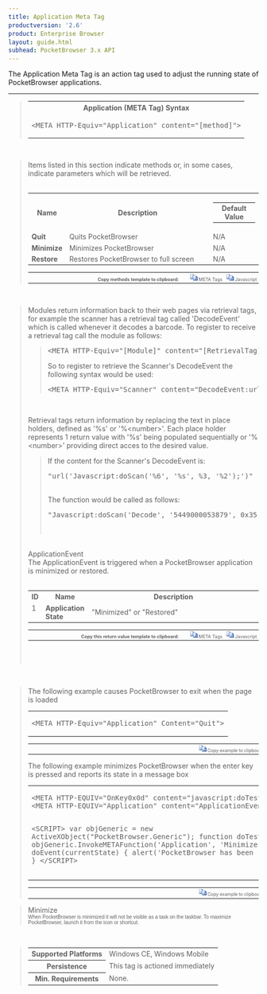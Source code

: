 ```yaml
---
title: Application Meta Tag
productversion: '2.6'
product: Enterprise Browser
layout: guide.html
subhead: PocketBrowser 3.x API
---
```


The Application Meta Tag is an action tag used to adjust the running state of PocketBrowser applications.

<hr size="1">
<div id="SyntaxSpan" style="display:block">
<blockquote>
<table class="clsSyntax" cellspacing="1" cellpadding="3" width="95%">
<tr>
<th class="clsSyntaxHeadings">Application (META Tag) Syntax
</th>
</tr>
<tr>
<td class="clsSyntaxCells">
<pre class="clsSyntaxCells">&lt;META HTTP-Equiv="Application" content="[method]"&gt;</pre>
</td>
</tr>
</table>
</blockquote><br></div>
<div id="ParametersWOSpan" style="display:block">
<blockquote>
Items listed in this section indicate methods or, in some cases, indicate parameters which will be retrieved.
<BR><BR><table class="clsSyntax" cellspacing="1" cellpadding="3" width="95%">
<col width="10%">
<col width="68%">
<col width="22%">
<tr>
<th class="clsSyntaxHeadings">Name</th>
<th class="clsSyntaxHeadings">Description</th>
<th class="clsSyntaxHeadings">
<table cellspacing="0" cellpadding="0">
<tr>
<td width="85%" class="clsSyntaxHeadings" style="border-bottom-style: none;">Default Value</td>
</tr>
</table>
</th>
</tr>
<tr>
<td valign="top" class="clsSyntaxCells"><b>Quit</b></td>
<td valign="top" class="clsSyntaxCells">Quits PocketBrowser</td>
<td valign="top" class="clsSyntaxCells">N/A</td>
</tr>
<tr>
<td valign="top" class="clsSyntaxCells"><b>Minimize</b></td>
<td valign="top" class="clsSyntaxCells">Minimizes PocketBrowser</td>
<td valign="top" class="clsSyntaxCells">N/A</td>
</tr>
<tr>
<td valign="top" class="clsSyntaxCells"><b>Restore</b></td>
<td valign="top" class="clsSyntaxCells">Restores PocketBrowser to full screen</td>
<td valign="top" class="clsSyntaxCells">N/A</td>
</tr>
</table>
<table cellspacing="1" cellpadding="3" width="95%">
<col width="78%">
<col width="8%">
<col width="1%">
<col width="5%">
<col width="1%">
<col width="5%">
<col width="2%">
<tr align="right">
<td></td>
<td valign="bottom" style="border-bottom-style: none;font-weight:normal;font-size:xx-small;"><nobr><b>Copy methods template to clipboard:</b></nobr></td>
<td></td>
<td valign="bottom" style="border-bottom-style: none;font-weight:normal;font-size:xx-small;"><nobr><img id="imgCopyDefaultsWO" alt="Copy META Tag template to clipboard" onclick="CopyTemplate('txtMETATemplateWO')" onmouseover="this.style.cursor='hand'" src="../Resources/CopyDefaults.gif">
META Tags
</nobr></td>
<td></td>
<td valign="middle" style="border-bottom-style: none;font-weight:normal;font-size:xx-small;"><nobr><img id="imgCopyDefaultsWO" alt="Copy Javascript template to clipboard" onclick="CopyTemplate('txtJavascriptTemplateWO')" onmouseover="this.style.cursor='hand'" src="../Resources/CopyDefaults.gif">
Javascript
</nobr></td>
<td></td>
</tr>
</table>
<div style="display:none"><textarea id="txtMETATemplateWO">&lt;!-- 
The Application META Tag is an action tag used to adjust the running state of PocketBrowser applications.
--&gt;

&lt;!-- &lt;META HTTP-Equiv="Application" Content="Quit"&gt; --&gt;      &lt;!-- Quits PocketBrowser --&gt;
&lt;!-- &lt;META HTTP-Equiv="Application" Content="Minimize"&gt; --&gt;      &lt;!-- Minimizes PocketBrowser --&gt;
&lt;!-- &lt;META HTTP-Equiv="Application" Content="Restore"&gt; --&gt;      &lt;!-- Restores PocketBrowser to full screen --&gt;</textarea></div>
<div style="display:none"><textarea id="txtJavascriptTemplateWO">&lt;script&gt;
/*
The Application META Tag is an action tag used to adjust the running state of PocketBrowser applications.
*/

function doApplicationInit()
{
var objGeneric = new ActiveXObject("PocketBrowser.Generic");

//objGeneric.InvokeMETAFunction('Application', 'Quit');      /* Quits PocketBrowser */
//objGeneric.InvokeMETAFunction('Application', 'Minimize');      /* Minimizes PocketBrowser */
//objGeneric.InvokeMETAFunction('Application', 'Restore');      /* Restores PocketBrowser to full screen */

}
&lt;/script&gt;</textarea></div>
</blockquote><br></div>
<div id="ReturnsSpan" style="display:block">
<blockquote>
<p>
Modules return information back to their web pages via retrieval tags, for example the scanner has a retrieval tag called 'DecodeEvent' which is called whenever it decodes a barcode.  To register to receive a retrieval tag call the module as follows:
<blockquote>
<pre class="clsSyntaxCells">&lt;META HTTP-Equiv="[Module]" content="[RetrievalTag]:url('[URI]')"&gt;</pre>
So to register to retrieve the Scanner's DecodeEvent the following syntax would be used:
<pre class="clsSyntaxCells">&lt;META HTTP-Equiv="Scanner" content="DecodeEvent:url('Javascript:doScan('%6', '%s', %3, '%2');')"&gt;</pre>
</blockquote><BR><P>
Retrieval tags return information by replacing the text in place holders, defined as '%s' or '%&lt;number&gt;'.  Each place holder represents 1 return value with '%s' being populated sequentially or '%&lt;number&gt;' providing direct acces to the desired value.
</P>
<blockquote>
<p>
If the content for the Scanner's DecodeEvent is:<BR><pre class="clsSyntaxCells">"url('Javascript:doScan('%6', '%s', %3, '%2');')"</pre><BR>
The function would be called as follows:<BR><pre class="clsSyntaxCells">"Javascript:doScan('Decode', '5449000053879', 0x35, 'SCN:EAN13');"</pre><BR></p>
</blockquote>
</p><br><DIV class="clsRef">ApplicationEvent</DIV>
<DIV>The ApplicationEvent is triggered when a PocketBrowser application is minimized or restored.</DIV><BR><table class="clsSyntax" cellspacing="1" cellpadding="3" width="95%">
<col width="3%">
<col width="20%">
<col width="77%">
<tr>
<th class="clsSyntaxHeadings">ID</th>
<th class="clsSyntaxHeadings">Name</th>
<th class="clsSyntaxHeadings">Description</th>
</tr>
<tr>
<td class="clsSyntaxCells" valign="top">1</td>
<td class="clsSyntaxCells" valign="top"><b>Application State</b></td>
<td class="clsSyntaxCells" style="text-align:left;">"Minimized" or "Restored"</td>
</tr>
</table>
<div style="display:none"><textarea id="ID0EZB">&lt;!-- &lt;META HTTP-Equiv="Application" Content="ApplicationEvent:url('JavaScript:fnJSCallbackHandler('%1');')"&gt; --&gt;</textarea></div>
<div style="display:none"><textarea rows="20" cols="200" id="ID0E6B">&lt;script&gt;
/*
function doApplicationInit()
{
var objGeneric = new ActiveXObject("PocketBrowser.Generic");

//objGeneric.InvokeMETAFunction('Application', 'ApplicationEvent:url('JavaScript:fnJSCallbackHandler('%1');')');      /* The ApplicationEvent is triggered when a PocketBrowser application is minimized or restored. */

}
&lt;/script&gt;</textarea></div>
<table cellspacing="1" cellpadding="3" width="95%">
<col width="78%">
<col width="8%">
<col width="1%">
<col width="5%">
<col width="1%">
<col width="5%">
<col width="2%">
<tr align="right">
<td></td>
<td valign="bottom" style="border-bottom-style: none;font-weight:normal;font-size:xx-small;"><nobr><b>Copy this return value template to clipboard:</b></nobr></td>
<td></td>
<td valign="bottom" style="border-bottom-style: none;font-weight:normal;font-size:xx-small;"><nobr><img id="imgCopyDefaultsReturn" alt="Copy META Tag template to clipboard" onmouseover="this.style.cursor='hand'" src="../Resources/CopyDefaults.gif" onclick="CopyTemplate('ID0EZB');">
META Tags
</nobr></td>
<td></td>
<td valign="middle" style="border-bottom-style: none;font-weight:normal;font-size:xx-small;"><nobr><img id="imgCopyDefaultsWO" alt="Copy Javascript template to clipboard" onmouseover="this.style.cursor='hand'" src="../Resources/CopyDefaults.gif" onclick="CopyTemplate('ID0E6B');">
Javascript
</nobr></td>
<td></td>
</tr>
</table><br><br></blockquote><br></div>
<div id="ExamplesSpan" style="display:block">
<blockquote>
<p>The following example causes PocketBrowser to exit when the page is loaded</p>
<table class="clsSyntax" cellspacing="1" cellpadding="3" width="95%">
<tr>
<td>
<pre class="clsSyntaxCells">
&lt;META HTTP-Equiv="Application" Content="Quit"&gt;
</pre>
</td>
</tr>
</table>
<table cellspacing="1" cellpadding="3" width="95%">
<col width="85%">
<col width="15%">
<tr align="right">
<td></td>
<td valign="bottom" style="border-bottom-style: none;font-weight:normal;font-size:xx-small;"><nobr><img id="imgCopyDefaults" alt="Copy example to clipboard" onmouseover="this.style.cursor='hand'" src="../Resources/CopyDefaults.gif" onclick="CopyTemplate('ID0EKC');">
Copy example to clipboard
</nobr></td>
</tr>
</table>
<div id="Examples" style="display:none"><textarea id="ID0EKC">&lt;!-- 
The following example causes PocketBrowser to exit when the page is loaded
--&gt;

&lt;META HTTP-Equiv="Application" Content="Quit"&gt;
</textarea></div>
<p>The following example minimizes PocketBrowser when the enter key is pressed and reports its state in a message box</p>
<table class="clsSyntax" cellspacing="1" cellpadding="3" width="95%">
<tr>
<td>
<pre class="clsSyntaxCells">
&lt;META HTTP-EQUIV="OnKey0x0d" content="javascript:doTest();"&gt;
&lt;META HTTP-EQUIV="Application" content="ApplicationEvent:url('Javascript:receivedEvent('%s');')"&gt;

&lt;SCRIPT&gt;
var objGeneric = new ActiveXObject("PocketBrowser.Generic");
function doTest()
{
objGeneric.InvokeMETAFunction('Application', 'Minimize');
}
function doEvent(currentState)
{
alert('PocketBrowser has been ' + currentState);
}
&lt;/SCRIPT&gt;
</pre>
</td>
</tr>
</table>
<table cellspacing="1" cellpadding="3" width="95%">
<col width="85%">
<col width="15%">
<tr align="right">
<td></td>
<td valign="bottom" style="border-bottom-style: none;font-weight:normal;font-size:xx-small;"><nobr><img id="imgCopyDefaults" alt="Copy example to clipboard" onmouseover="this.style.cursor='hand'" src="../Resources/CopyDefaults.gif" onclick="CopyTemplate('ID0ERC');">
Copy example to clipboard
</nobr></td>
</tr>
</table>
<div id="Examples" style="display:none"><textarea id="ID0ERC">&lt;!-- 
The following example minimizes PocketBrowser when the enter key is pressed and reports its state in a message box
--&gt;

&lt;META HTTP-EQUIV="OnKey0x0d" content="javascript:doTest();"&gt;
&lt;META HTTP-EQUIV="Application" content="ApplicationEvent:url('Javascript:receivedEvent('%s');')"&gt;

&lt;SCRIPT&gt;
var objGeneric = new ActiveXObject("PocketBrowser.Generic");
function doTest()
{
objGeneric.InvokeMETAFunction('Application', 'Minimize');
}
function doEvent(currentState)
{
alert('PocketBrowser has been ' + currentState);
}
&lt;/SCRIPT&gt;
</textarea></div>
</blockquote>
</div>
<div id="RemarksSpan" style="display:block">
<blockquote>
<DIV class="clsRef">Minimize</DIV>
<DIV style="font-family:verdana,arial,helvetica;font-size:x-small;">
When PocketBrowser is minimized it will not be visible as a task on the taskbar. To maximize PocketBrowser, launch it from the icon or shortcut. 
</DIV>
</blockquote><br></div>
<div id="InfoSpan" style="display:block">
<blockquote>
<table>
<tr>
<th>Supported Platforms</th>
<td>Windows CE, Windows Mobile</td>
</tr>
<tr>
<th>Persistence</th>
<td>This tag is actioned immediately</td>
</tr>
<tr>
<th>Min. Requirements</th>
<td>None.</td>
</tr>
</table>
</blockquote><br></div>
<div id="DefaultParamsSpan" style="display:none">
<pre><textarea id="DefaultParameters"></textarea></pre>
</div>
